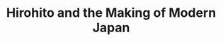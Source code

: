 ---
authors: Herbert P. Bix
title: Hirohito and the Making of Modern Japan
layout: book
link: false
---